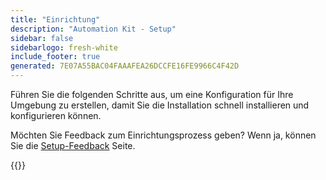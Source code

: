 ```yaml
---
title: "Einrichtung"
description: "Automation Kit - Setup"
sidebar: false
sidebarlogo: fresh-white
include_footer: true
generated: 7E07A55BAC04FAAAFEA26DCCFE16FE9966C4F42D
---
```


Führen Sie die folgenden Schritte aus, um eine Konfiguration für Ihre Umgebung zu erstellen, damit Sie die Installation schnell installieren und konfigurieren können.

Möchten Sie Feedback zum Einrichtungsprozess geben? Wenn ja, können Sie die [Setup-Feedback](/de/get-started/setup-feedback) Seite.

{{<questions name="/content/de/get-started/setup.json" completed="Vielen Dank, dass Sie die Einrichtungsschritte abgeschlossen haben." showNavigationButtons=true locale="de">}}
